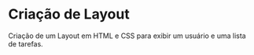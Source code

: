 # Criação de Layout

Criação de um Layout em HTML e CSS para exibir um usuário e uma lista de tarefas. 
